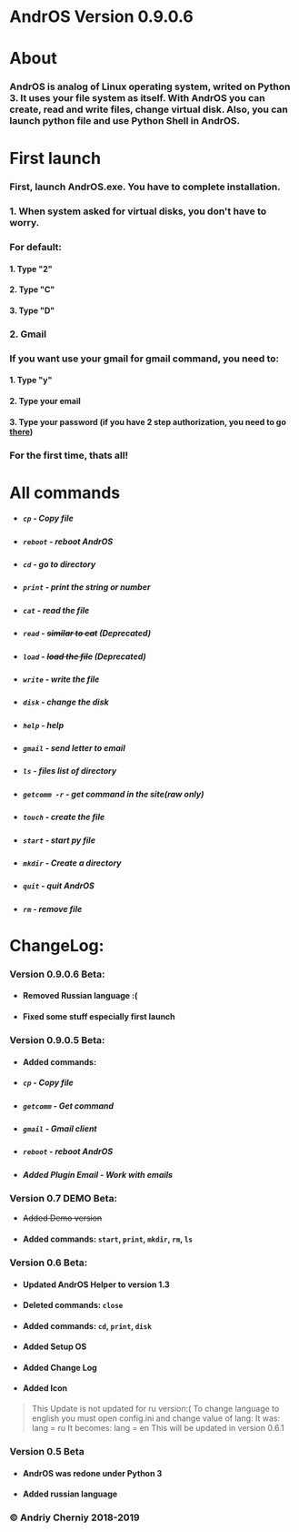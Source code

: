 # AndrOS Version 0.9.0.6

# About
### AndrOS is analog of Linux operating system, writed on Python 3. It uses your file system as itself. With AndrOS you can create, read and write files, change virtual disk. Also, you can launch python file and use Python Shell in AndrOS.

# First launch
### First, launch AndrOS.exe. You have to complete installation.
### 1. When system asked for virtual disks, you don't have to worry.
### For default:
#### 1. Type "2"
#### 2. Type "C"
#### 3. Type "D"
### 2. Gmail
### If you want use your gmail for gmail command, you need to:
#### 1. Type "y"
#### 2. Type your email
#### 3. Type your password (if you have 2 step authorization, you need to go [there](https://myaccount.google.com/apppasswords))
### For the first time, thats all!

# All commands

- ##### `cp` - Copy file
- ##### `reboot` - reboot AndrOS
- ##### `cd` - go to directory
- ##### `print` - print the string or number
- ##### `cat` - read the file
- ##### `read` - ~~similar to cat~~ (Deprecated)
- ##### `load` - ~~load the file~~ (Deprecated)
- ##### `write` - write the file
- ##### `disk` - change the disk
- ##### `help` - help
- ##### `gmail` - send letter to email
- ##### `ls` - files list of directory
- ##### `getcomm -r` - get command in the site(raw only)
- ##### `touch` - create the file
- ##### `start` - start py file
- ##### `mkdir` - Create a directory
- ##### `quit` - quit AndrOS
- ##### `rm` - remove file

# ChangeLog:

### Version 0.9.0.6 Beta:
- #### Removed Russian language :(
- #### Fixed some stuff especially first launch


### Version 0.9.0.5 Beta:
- #### Added commands:
- ##### `cp` - Copy file
- ##### `getcomm` - Get command
- ##### `gmail` - Gmail client
- ##### `reboot` - reboot AndrOS
- ##### Added Plugin Email - Work with emails


### Version 0.7 DEMO Beta:
- ~~Added Demo version~~
- #### Added commands: `start`, `print`, `mkdir`, `rm`, `ls`

### Version 0.6 Beta:
- #### Updated AndrOS Helper to version 1.3
- #### Deleted commands: `close`
- #### Added commands: `cd`, `print`, `disk`
- #### Added Setup OS
- #### Added Change Log
- #### Added Icon
> This Update is not updated for ru version:(
To change language to english you must open config.ini and change value of lang:
It was: lang = ru
It becomes: lang = en
This will be updated in version 0.6.1

### Version 0.5 Beta
- #### AndrOS was redone under Python 3
- #### Added russian language

### © Andriy Cherniy 2018-2019
